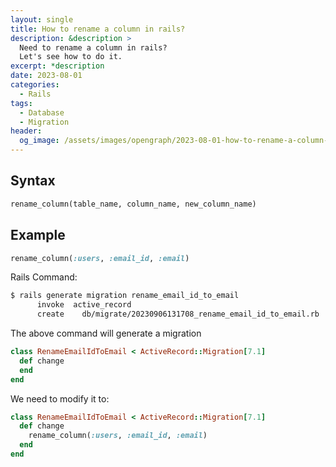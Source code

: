 ```yaml
---
layout: single
title: How to rename a column in rails?
description: &description >
  Need to rename a column in rails?
  Let's see how to do it.
excerpt: *description
date: 2023-08-01
categories:
  - Rails
tags:
  - Database
  - Migration
header:
  og_image: /assets/images/opengraph/2023-08-01-how-to-rename-a-column-in-rails.png
---
```


## Syntax

```ruby
rename_column(table_name, column_name, new_column_name)
```

## Example

```ruby
rename_column(:users, :email_id, :email)
```

Rails Command:

```bash
$ rails generate migration rename_email_id_to_email
      invoke  active_record
      create    db/migrate/20230906131708_rename_email_id_to_email.rb
```

The above command will generate a migration

```ruby
class RenameEmailIdToEmail < ActiveRecord::Migration[7.1]
  def change
  end
end
```

We need to modify it to:

```ruby
class RenameEmailIdToEmail < ActiveRecord::Migration[7.1]
  def change
    rename_column(:users, :email_id, :email)
  end
end
```
